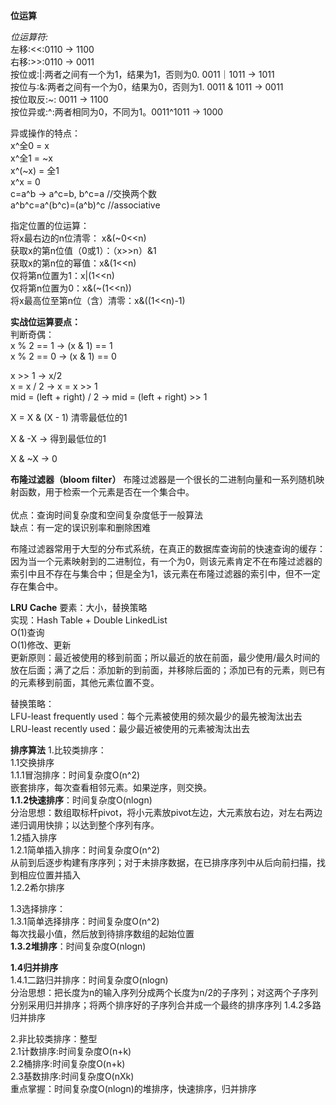 **位运算**

_位运算符:_<br>
左移:<<:0110 -> 1100<br/>
右移:>>:0110 -> 0011<br>
按位或:|:两者之间有一个为1，结果为1，否则为0. 0011｜1011 -> 1011<br>
按位与:&:两者之间有一个为0，结果为0，否则为1. 0011 & 1011 -> 0011<br>
按位取反:~: 0011 -> 1100<br>
按位异或:^:两者相同为0，不同为1。0011^1011 -> 1000<br>

异或操作的特点：<br>
x^全0 = x <br>
x^全1 = ~x <br>
x^(~x) = 全1 <br>
x^x = 0      <br>
c=a^b -> a^c=b, b^c=a //交换两个数   <br>
a^b^c=a^(b^c)=(a^b)^c //associative  <br>

指定位置的位运算：<br>
将x最右边的n位清零： x&(~0<<n) <br>
获取x的第n位值（0或1）：（x>>n）&1  <br>
获取x的第n位的幂值：x&(1<<n) <br>
仅将第n位置为1：x|(1<<n) <br>
仅将第n位置为0：x&(~(1<<n))<br>
将x最高位至第n位（含）清零：x&((1<<n)-1)<br>

**实战位运算要点：<br>**
判断奇偶：<br>
x % 2 == 1 -> (x & 1) == 1 <br>
x % 2 == 0 -> (x & 1) == 0 <br>

x >> 1 -> x/2 <br>
x = x / 2 -> x = x >> 1 <br>
mid = (left + right) / 2 -> mid = (left + right) >> 1  <br>

X = X & (X - 1) 清零最低位的1

X & -X -> 得到最低位的1

X & ~X -> 0


**布隆过滤器（bloom filter）**
布隆过滤器是一个很长的二进制向量和一系列随机映射函数，用于检索一个元素是否在一个集合中。<br><br>
优点：查询时间复杂度和空间复杂度低于一般算法<br>
缺点：有一定的误识别率和删除困难<br>

布隆过滤器常用于大型的分布式系统，在真正的数据库查询前的快速查询的缓存：因为当一个元素映射到的二进制位，有一个为0，则该元素肯定不在布隆过滤器的索引中且不存在与集合中；但是全为1，该元素在布隆过滤器的索引中，但不一定存在集合中。<br>

**LRU Cache**
要素：大小，替换策略<br>
实现：Hash Table + Double LinkedList<br>
O(1)查询<br>
O(1)修改、更新<br>
更新原则：最近被使用的移到前面；所以最近的放在前面，最少使用/最久时间的放在后面；满了之后：添加新的到前面，并移除后面的；添加已有的元素，则已有的元素移到前面，其他元素位置不变。<br>

替换策略：<br>
LFU-least frequently used：每个元素被使用的频次最少的最先被淘汰出去<br>
LRU-least recently used：最少最近被使用的元素被淘汰出去<br>


**排序算法**
1.比较类排序：<br>
1.1交换排序<br>
1.1.1冒泡排序：时间复杂度O(n^2)<br>
嵌套排序，每次查看相邻元素。如果逆序，则交换。<br>
**1.1.2快速排序**：时间复杂度O(nlogn)<br>
分治思想：数组取标杆pivot，将小元素放pivot左边，大元素放右边，对左右两边递归调用快排；以达到整个序列有序。<br>
1.2插入排序<br>
1.2.1简单插入排序：时间复杂度O(n^2)<br>
从前到后逐步构建有序序列；对于未排序数据，在已排序序列中从后向前扫描，找到相应位置并插入<br>
1.2.2希尔排序<br>

1.3选择排序：<br>
1.3.1简单选择排序：时间复杂度O(n^2)<br>
每次找最小值，然后放到待排序数组的起始位置<br>
**1.3.2堆排序**：时间复杂度O(nlogn)<br>

**1.4归并排序**<br>
1.4.1二路归并排序：时间复杂度O(nlogn)<br>
分治思想：把长度为n的输入序列分成两个长度为n/2的子序列；对这两个子序列分别采用归并排序；将两个排序好的子序列合并成一个最终的排序序列
1.4.2多路归并排序<br>

2.非比较类排序：整型<br>
2.1计数排序:时间复杂度O(n+k)<br>
2.2桶排序:时间复杂度O(n+k)<br>
2.3基数排序:时间复杂度O(nXk)<br>
重点掌握：时间复杂度O(nlogn)的堆排序，快速排序，归并排序<br>
<br>
<br>
<br>

<br>
<br>
<br>
<br>
<br>
<br>
<br>
<br>

<br>
<br>
<br>
<br>
